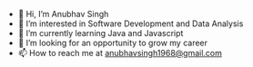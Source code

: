 - 👋 Hi, I’m Anubhav Singh
- 👀 I’m interested in Software Development and Data Analysis
- 🌱 I’m currently learning Java and Javascript
- 💞️ I’m looking for an opportunity to grow my career
- 📫 How to reach me at anubhavsingh1968@gmail.com

<!---
anubhavsinghhh/anubhavsinghhh is a ✨ special ✨ repository because its `README.md` (this file) appears on your GitHub profile.
You can click the Preview link to take a look at your changes.
--->
